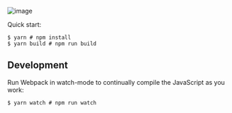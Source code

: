 ![image](https://user-images.githubusercontent.com/64458111/161438893-bd7a741f-a36a-48eb-ad22-f93fd0c6511e.png)



Quick start:

```
$ yarn # npm install
$ yarn build # npm run build
````

## Development

Run Webpack in watch-mode to continually compile the JavaScript as you work:

```
$ yarn watch # npm run watch
```

